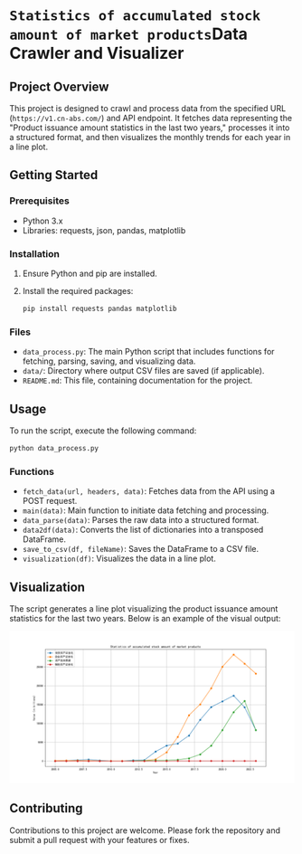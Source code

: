 # `Statistics of accumulated stock amount of market products`Data Crawler and Visualizer

## Project Overview

This project is designed to crawl and process data from the specified URL (`https://v1.cn-abs.com/`) and  API endpoint.  It fetches data representing the "Product issuance amount statistics in the last two years," processes it into a structured format, and then visualizes the monthly trends for each year in a line plot.

## Getting Started

### Prerequisites

- Python 3.x
- Libraries: requests, json, pandas, matplotlib

### Installation

1. Ensure Python and pip are installed.

2. Install the required packages:

   ```bash
   pip install requests pandas matplotlib
   ```



### Files

- `data_process.py`: The main Python script that includes functions for fetching, parsing, saving, and visualizing data.
- `data/`: Directory where output CSV files are saved (if applicable).
- `README.md`: This file, containing documentation for the project.

## Usage

To run the script, execute the following command:

```bash
python data_process.py
```

### Functions

- `fetch_data(url, headers, data)`: Fetches data from the API using a POST request.
- `main(data)`: Main function to initiate data fetching and processing.
- `data_parse(data)`: Parses the raw data into a structured format.
- `data2df(data)`: Converts the list of dictionaries into a transposed DataFrame.
- `save_to_csv(df, fileName)`: Saves the DataFrame to a CSV file.
- `visualization(df)`: Visualizes the data in a line plot.

## Visualization

The script generates a line plot visualizing the product issuance amount statistics for the last two years. Below is an example of the visual output:

![Product Issuance Amount Statistics](./data/Figure_1.png)



## Contributing

Contributions to this project are welcome. Please fork the repository and submit a pull request with your features or fixes.

